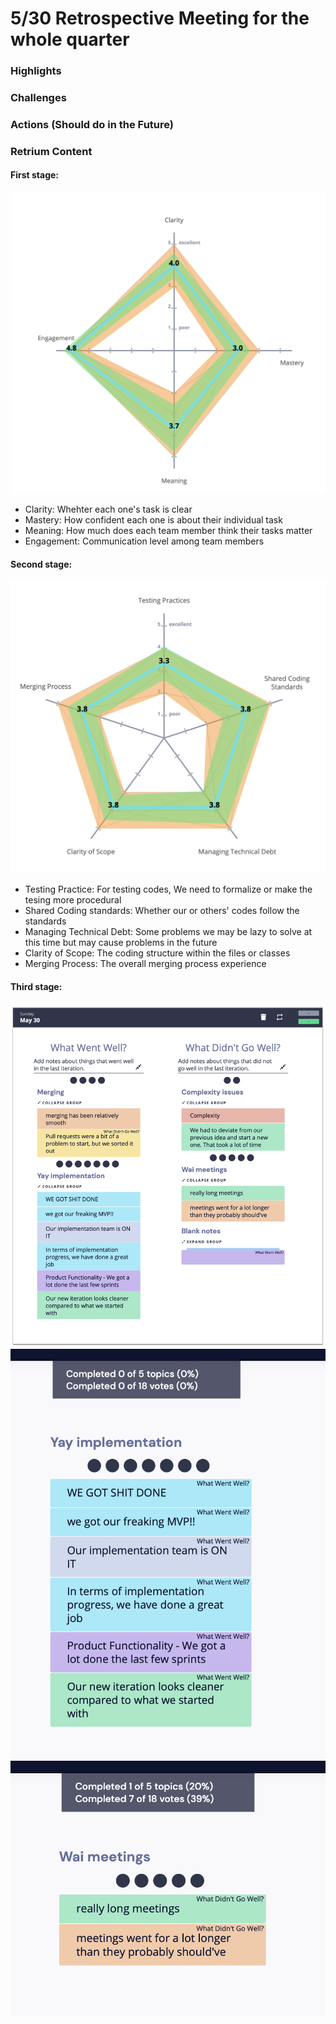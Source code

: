 # 5/30 Retrospective Meeting for the whole quarter


### Highlights


### Challenges


### Actions (Should do in the Future)



### Retrium Content

#### First stage:
![first retrium](Assets/Retrium1.png)
- Clarity: Whehter each one's task is clear 
- Mastery: How confident each one is about their individual task
- Meaning: How much does each team member think their tasks matter
- Engagement: Communication level among team members

#### Second stage:
![second retrium](Assets/Retrium2.png)
- Testing Practice: For testing codes, We need to formalize or make the tesing more procedural
- Shared Coding standards: Whether our or others' codes follow the standards
- Managing Technical Debt: Some problems we may be lazy to solve at this time but may cause problems in the future
- Clarity of Scope: The coding structure within the files or classes
- Merging Process: The overall merging process experience 

#### Third stage:
![Third retrium](Assets/Retrium5.png)
![Fourth retrium](Assets/Retrium3.png)
![Fifth retrium](Assets/Retrium4.png)

